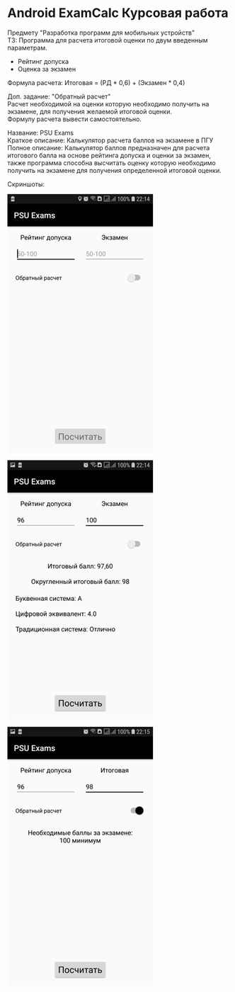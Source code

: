 # Android ExamCalc Курсовая работа

Предмету "Разработка программ для мобильных устройств"  
ТЗ: Программа для расчета итоговой оценки по двум введенным параметрам.
- Рейтинг допуска
- Оценка за экзамен

Формула расчета: Итоговая = (РД * 0,6) + (Экзамен * 0,4)

Доп. задание: "Обратный расчет"  
Расчет необходимой на оценки которую необходимо получить на экзамене, для получения желаемой итоговой оценки.   
Формулу расчета вывести самостоятельно.    

Название: PSU Exams  
Краткое описание: Калькулятор расчета баллов на экзамене в ПГУ  
Полное описание: Калькулятор баллов предназначен для расчета итогового балла на основе рейтинга допуска и оценки за экзамен, также программа способна высчитать оценку которую необходимо получить на экзамене для получения определенной итоговой оценки.  

Скриншоты:  

![Screenshot](Screenshot_1.png)


![Screenshot](Screenshot_2.png)


![Screenshot](Screenshot_3.png)
